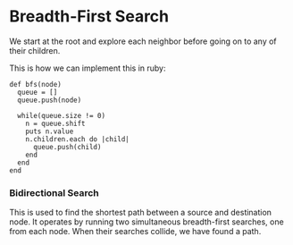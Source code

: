 Breadth-First Search
====================
We start at the root and explore each neighbor before going on to any of their children.

This is how we can implement this in ruby:
```
def bfs(node)
  queue = []
  queue.push(node)

  while(queue.size != 0)
    n = queue.shift
    puts n.value
    n.children.each do |child|
      queue.push(child)
    end
  end
end
```
### Bidirectional Search
This is used to find the shortest path between a source and destination node. It operates by running two simultaneous breadth-first searches, one from each node. When their searches collide, we have found a path.
